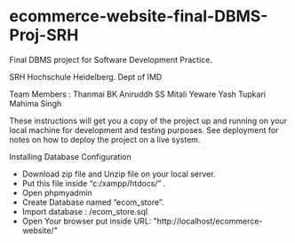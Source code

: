 # ecommerce-website-final-DBMS-Proj-SRH
Final DBMS project for Software Development Practice.

SRH Hochschule Heidelberg. Dept of IMD

Team Members :
Thanmai BK
Aniruddh SS 
Mitali Yeware
Yash Tupkari
Mahima Singh


These instructions will get you a copy of the project up and running on your local machine for development and testing purposes. See deployment for notes on how to deploy the project on a live system.

Installing
Database Configuration

- Download zip file and Unzip file on your local server.
- Put this file inside “c:/xampp/htdocs/” .
- Open phpmyadmin
- Create Database named “ecom_store”. 
- Import database : /ecom_store.sql
- Open Your browser put inside URL: "http://localhost/ecommerce-website/”
